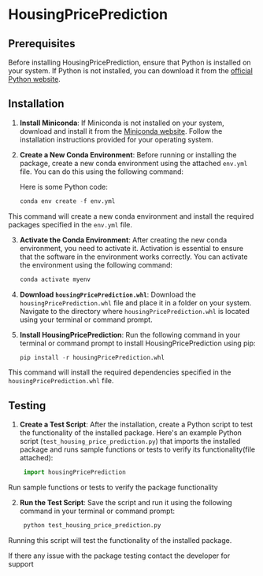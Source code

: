 # HousingPricePrediction

## Prerequisites
Before installing HousingPricePrediction, ensure that Python is installed on your system. If Python is not installed, you can download it from the [official Python website](https://www.python.org/downloads).

## Installation

1. **Install Miniconda**: If Miniconda is not installed on your system, download and install it from the [Miniconda website](https://docs.conda.io/en/latest/miniconda.html). Follow the installation instructions provided for your operating system.

2. **Create a New Conda Environment**: Before running or installing the package, create a new conda environment using the attached `env.yml` file. You can do this using the following command:

   Here is some Python code:

    ```python
    conda env create -f env.yml

This command will create a new conda environment and install the required packages specified in the `env.yml` file.

3. **Activate the Conda Environment**: After creating the new conda environment, you need to activate it. Activation is essential to ensure that the software in the environment works correctly. You can activate the environment using the following command:
    ```python
    conda activate myenv

3. **Download `housingPricePrediction.whl`**: Download the `housingPricePrediction.whl` file and place it in a folder on your system. Navigate to the directory where `housingPricePrediction.whl` is located using your terminal or command prompt.

4. **Install HousingPricePrediction**: Run the following command in your terminal or command prompt to install HousingPricePrediction using pip:

    ```python
    pip install -r housingPricePrediction.whl


This command will install the required dependencies specified in the `housingPricePrediction.whl` file.

## Testing

1. **Create a Test Script**: After the installation, create a Python script to test the functionality of the installed package. Here's an example Python script (`test_housing_price_prediction.py`) that imports the installed package and runs sample functions or tests to verify its functionality(file attached):


      ```python
       import housingPricePrediction

Run sample functions or tests to verify the package functionality


2. **Run the Test Script**: Save the script and run it using the following command in your terminal or command prompt:

      ```python
       python test_housing_price_prediction.py


Running this script will test the functionality of the installed package.

If there any issue with the package testing contact the developer for support
